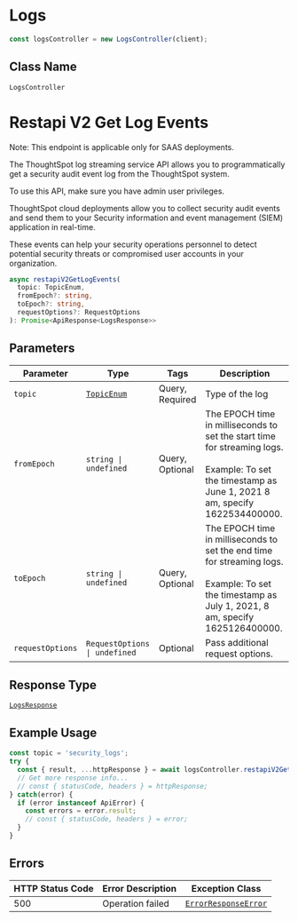 # Logs

```ts
const logsController = new LogsController(client);
```

## Class Name

`LogsController`


# Restapi V2 Get Log Events

Note: This endpoint is applicable only for SAAS deployments.

The ThoughtSpot log streaming service API allows you to programmatically get a security audit event log from the ThoughtSpot system.

To use this API, make sure you have admin user privileges.

ThoughtSpot cloud deployments allow you to collect security audit events and send them to your Security information and event management (SIEM) application in real-time.

These events can help your security operations personnel to detect potential security threats or compromised user accounts in your organization.

```ts
async restapiV2GetLogEvents(
  topic: TopicEnum,
  fromEpoch?: string,
  toEpoch?: string,
  requestOptions?: RequestOptions
): Promise<ApiResponse<LogsResponse>>
```

## Parameters

| Parameter | Type | Tags | Description |
|  --- | --- | --- | --- |
| `topic` | [`TopicEnum`](../../doc/models/topic-enum.md) | Query, Required | Type of the log |
| `fromEpoch` | `string \| undefined` | Query, Optional | The EPOCH time in milliseconds to set the start time for streaming logs.<br><br>Example: To set the timestamp as June 1, 2021 8 am, specify 1622534400000. |
| `toEpoch` | `string \| undefined` | Query, Optional | The EPOCH time in milliseconds to set the end time for streaming logs.<br><br>Example: To set the timestamp as July 1, 2021, 8 am, specify 1625126400000. |
| `requestOptions` | `RequestOptions \| undefined` | Optional | Pass additional request options. |

## Response Type

[`LogsResponse`](../../doc/models/logs-response.md)

## Example Usage

```ts
const topic = 'security_logs';
try {
  const { result, ...httpResponse } = await logsController.restapiV2GetLogEvents(topic);
  // Get more response info...
  // const { statusCode, headers } = httpResponse;
} catch(error) {
  if (error instanceof ApiError) {
    const errors = error.result;
    // const { statusCode, headers } = error;
  }
}
```

## Errors

| HTTP Status Code | Error Description | Exception Class |
|  --- | --- | --- |
| 500 | Operation failed | [`ErrorResponseError`](../../doc/models/error-response-error.md) |

